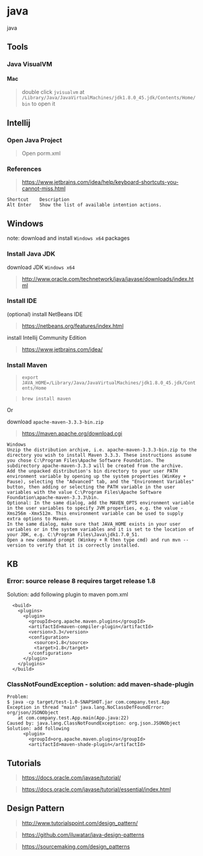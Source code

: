 # java
java

## Tools

### Java VisualVM

#### Mac

> double click `jvisualvm` at `/Library/Java/JavaVirtualMachines/jdk1.8.0_45.jdk/Contents/Home/bin` to open it

## Intellij

### Open Java Project

> Open porm.xml

### References

> https://www.jetbrains.com/idea/help/keyboard-shortcuts-you-cannot-miss.html

```
Shortcut	Description
Alt Enter	Show the list of available intention actions.
```

## Windows

note: download and install `Windows x64` packages

### Install Java JDK

download JDK `Windows x64`

> http://www.oracle.com/technetwork/java/javase/downloads/index.html

### Install IDE

(optional) install NetBeans IDE

> https://netbeans.org/features/index.html

install Intellij Community Edition

> https://www.jetbrains.com/idea/

### Install Maven

> `export JAVA_HOME=/Library/Java/JavaVirtualMachines/jdk1.8.0_45.jdk/Contents/Home`

> `brew install maven`

Or

download `apache-maven-3.3.3-bin.zip`

> https://maven.apache.org/download.cgi

```
Windows
Unzip the distribution archive, i.e. apache-maven-3.3.3-bin.zip to the directory you wish to install Maven 3.3.3. These instructions assume you chose C:\Program Files\Apache Software Foundation. The subdirectory apache-maven-3.3.3 will be created from the archive.
Add the unpacked distribution's bin directory to your user PATH environment variable by opening up the system properties (WinKey + Pause), selecting the "Advanced" tab, and the "Environment Variables" button, then adding or selecting the PATH variable in the user variables with the value C:\Program Files\Apache Software Foundation\apache-maven-3.3.3\bin.
Optional: In the same dialog, add the MAVEN_OPTS environment variable in the user variables to specify JVM properties, e.g. the value -Xms256m -Xmx512m. This environment variable can be used to supply extra options to Maven.
In the same dialog, make sure that JAVA_HOME exists in your user variables or in the system variables and it is set to the location of your JDK, e.g. C:\Program Files\Java\jdk1.7.0_51.
Open a new command prompt (Winkey + R then type cmd) and run mvn --version to verify that it is correctly installed.
```

## KB

### Error: source release 8 requires target release 1.8

Solution: add following plugin to maven pom.xml
```
  <build>
    <plugins>
      <plugin>
        <groupId>org.apache.maven.plugins</groupId>
        <artifactId>maven-compiler-plugin</artifactId>
        <version>3.3</version>
        <configuration>
          <source>1.8</source>
          <target>1.8</target>
        </configuration>
      </plugin>
    </plugins>
  </build>
```

### ClassNotFoundException - solution: add maven-shade-plugin

```
Problem:
$ java -cp target/test-1.0-SNAPSHOT.jar com.company.test.App
Exception in thread "main" java.lang.NoClassDefFoundError: org/json/JSONObject
	at com.company.test.App.main(App.java:22)
Caused by: java.lang.ClassNotFoundException: org.json.JSONObject
Solution: add following
      <plugin>
        <groupId>org.apache.maven.plugins</groupId>
        <artifactId>maven-shade-plugin</artifactId>
```

## Tutorials

> https://docs.oracle.com/javase/tutorial/

> https://docs.oracle.com/javase/tutorial/essential/index.html

## Design Pattern

> http://www.tutorialspoint.com/design_pattern/

> https://github.com/iluwatar/java-design-patterns

> https://sourcemaking.com/design_patterns
